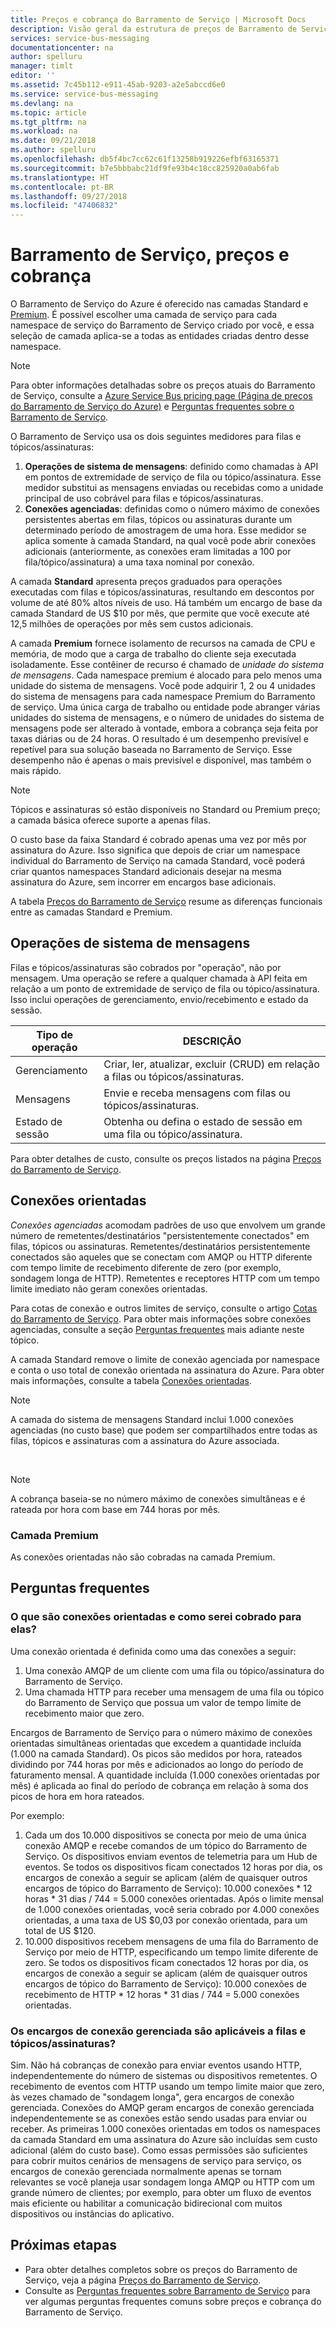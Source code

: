 ```yaml
---
title: Preços e cobrança do Barramento de Serviço | Microsoft Docs
description: Visão geral da estrutura de preços de Barramento de Serviço.
services: service-bus-messaging
documentationcenter: na
author: spelluru
manager: timlt
editor: ''
ms.assetid: 7c45b112-e911-45ab-9203-a2e5abccd6e0
ms.service: service-bus-messaging
ms.devlang: na
ms.topic: article
ms.tgt_pltfrm: na
ms.workload: na
ms.date: 09/21/2018
ms.author: spelluru
ms.openlocfilehash: db5f4bc7cc62c61f13258b919226efbf63165371
ms.sourcegitcommit: b7e5bbbabc21df9fe93b4c18cc825920a0ab6fab
ms.translationtype: HT
ms.contentlocale: pt-BR
ms.lasthandoff: 09/27/2018
ms.locfileid: "47406832"
---
```

# <a name="service-bus-pricing-and-billing"></a>Barramento de Serviço, preços e cobrança

O Barramento de Serviço do Azure é oferecido nas camadas Standard e [Premium](service-bus-premium-messaging.md). É possível escolher uma camada de serviço para cada namespace de serviço do Barramento de Serviço criado por você, e essa seleção de camada aplica-se a todas as entidades criadas dentro desse namespace.

> [!NOTE]
> Para obter informações detalhadas sobre os preços atuais do Barramento de Serviço, consulte a [Azure Service Bus pricing page (Página de preços do Barramento de Serviço do Azure)](https://azure.microsoft.com/pricing/details/service-bus/) e [Perguntas frequentes sobre o Barramento de Serviço](service-bus-faq.md#pricing).
>
>

O Barramento de Serviço usa os dois seguintes medidores para filas e tópicos/assinaturas:

1. **Operações de sistema de mensagens**: definido como chamadas à API em pontos de extremidade de serviço de fila ou tópico/assinatura. Esse medidor substitui as mensagens enviadas ou recebidas como a unidade principal de uso cobrável para filas e tópicos/assinaturas.
2. **Conexões agenciadas**: definidas como o número máximo de conexões persistentes abertas em filas, tópicos ou assinaturas durante um determinado período de amostragem de uma hora. Esse medidor se aplica somente à camada Standard, na qual você pode abrir conexões adicionais (anteriormente, as conexões eram limitadas a 100 por fila/tópico/assinatura) a uma taxa nominal por conexão.

A camada **Standard** apresenta preços graduados para operações executadas com filas e tópicos/assinaturas, resultando em descontos por volume de até 80% altos níveis de uso. Há também um encargo de base da camada Standard de US $10 por mês, que permite que você execute até 12,5 milhões de operações por mês sem custos adicionais.

A camada **Premium** fornece isolamento de recursos na camada de CPU e memória, de modo que a carga de trabalho do cliente seja executada isoladamente. Esse contêiner de recurso é chamado de *unidade do sistema de mensagens*. Cada namespace premium é alocado para pelo menos uma unidade do sistema de mensagens. Você pode adquirir 1, 2 ou 4 unidades do sistema de mensagens para cada namespace Premium do Barramento de serviço. Uma única carga de trabalho ou entidade pode abranger várias unidades do sistema de mensagens, e o número de unidades do sistema de mensagens pode ser alterado à vontade, embora a cobrança seja feita por taxas diárias ou de 24 horas. O resultado é um desempenho previsível e repetível para sua solução baseada no Barramento de Serviço. Esse desempenho não é apenas o mais previsível e disponível, mas também o mais rápido.

> [!NOTE]
> Tópicos e assinaturas só estão disponíveis no Standard ou Premium preço; a camada básica oferece suporte a apenas filas.

O custo base da faixa Standard é cobrado apenas uma vez por mês por assinatura do Azure. Isso significa que depois de criar um namespace individual do Barramento de Serviço na camada Standard, você poderá criar quantos namespaces Standard adicionais desejar na mesma assinatura do Azure, sem incorrer em encargos base adicionais.

A tabela [Preços do Barramento de Serviço](https://azure.microsoft.com/pricing/details/service-bus/) resume as diferenças funcionais entre as camadas Standard e Premium.

## <a name="messaging-operations"></a>Operações de sistema de mensagens

Filas e tópicos/assinaturas são cobrados por "operação", não por mensagem. Uma operação se refere a qualquer chamada à API feita em relação a um ponto de extremidade de serviço de fila ou tópico/assinatura. Isso inclui operações de gerenciamento, envio/recebimento e estado da sessão.

| Tipo de operação | DESCRIÇÃO |
| --- | --- |
| Gerenciamento |Criar, ler, atualizar, excluir (CRUD) em relação a filas ou tópicos/assinaturas. |
| Mensagens |Envie e receba mensagens com filas ou tópicos/assinaturas. |
| Estado de sessão |Obtenha ou defina o estado de sessão em uma fila ou tópico/assinatura. |

Para obter detalhes de custo, consulte os preços listados na página [Preços do Barramento de Serviço](https://azure.microsoft.com/pricing/details/service-bus/).

## <a name="brokered-connections"></a>Conexões orientadas

*Conexões agenciadas* acomodam padrões de uso que envolvem um grande número de remetentes/destinatários "persistentemente conectados" em filas, tópicos ou assinaturas. Remetentes/destinatários persistentemente conectados são aqueles que se conectam com AMQP ou HTTP diferente com tempo limite de recebimento diferente de zero (por exemplo, sondagem longa de HTTP). Remetentes e receptores HTTP com um tempo limite imediato não geram conexões orientadas.

Para cotas de conexão e outros limites de serviço, consulte o artigo [Cotas do Barramento de Serviço](service-bus-quotas.md). Para obter mais informações sobre conexões agenciadas, consulte a seção [Perguntas frequentes](#faq) mais adiante neste tópico.

A camada Standard remove o limite de conexão agenciada por namespace e conta o uso total de conexão orientada na assinatura do Azure. Para obter mais informações, consulte a tabela [Conexões orientadas](https://azure.microsoft.com/pricing/details/service-bus/).

> [!NOTE]
> A camada do sistema de mensagens Standard inclui 1.000 conexões agenciadas (no custo base) que podem ser compartilhados entre todas as filas, tópicos e assinaturas com a assinatura do Azure associada.
>
>

<br />

> [!NOTE]
> A cobrança baseia-se no número máximo de conexões simultâneas e é rateada por hora com base em 744 horas por mês.
>
>

### <a name="premium-tier"></a>Camada Premium

As conexões orientadas não são cobradas na camada Premium.

## <a name="faq"></a>Perguntas frequentes

### <a name="what-are-brokered-connections-and-how-do-i-get-charged-for-them"></a>O que são conexões orientadas e como serei cobrado para elas?

Uma conexão orientada é definida como uma das conexões a seguir:

1. Uma conexão AMQP de um cliente com uma fila ou tópico/assinatura do Barramento de Serviço.
2. Uma chamada HTTP para receber uma mensagem de uma fila ou tópico do Barramento de Serviço que possua um valor de tempo limite de recebimento maior que zero.

Encargos de Barramento de Serviço para o número máximo de conexões orientadas simultâneas orientadas que excedem a quantidade incluída (1.000 na camada Standard). Os picos são medidos por hora, rateados dividindo por 744 horas por mês e adicionados ao longo do período de faturamento mensal. A quantidade incluída (1.000 conexões orientadas por mês) é aplicada ao final do período de cobrança em relação à soma dos picos de hora em hora rateados.

Por exemplo: 

1. Cada um dos 10.000 dispositivos se conecta por meio de uma única conexão AMQP e recebe comandos de um tópico do Barramento de Serviço. Os dispositivos enviam eventos de telemetria para um Hub de eventos. Se todos os dispositivos ficam conectados 12 horas por dia, os encargos de conexão a seguir se aplicam (além de quaisquer outros encargos de tópico do Barramento de Serviço): 10.000 conexões * 12 horas * 31 dias / 744 = 5.000 conexões orientadas. Após o limite mensal de 1.000 conexões orientadas, você seria cobrado por 4.000 conexões orientadas, a uma taxa de US $0,03 por conexão orientada, para um total de US $120.
2. 10.000 dispositivos recebem mensagens de uma fila do Barramento de Serviço por meio de HTTP, especificando um tempo limite diferente de zero. Se todos os dispositivos ficam conectados 12 horas por dia, os encargos de conexão a seguir se aplicam (além de quaisquer outros encargos de tópico do Barramento de Serviço): 10.000 conexões de recebimento de HTTP * 12 horas * 31 dias / 744 = 5.000 conexões orientadas.

### <a name="do-brokered-connection-charges-apply-to-queues-and-topicssubscriptions"></a>Os encargos de conexão gerenciada são aplicáveis a filas e tópicos/assinaturas?

Sim. Não há cobranças de conexão para enviar eventos usando HTTP, independentemente do número de sistemas ou dispositivos remetentes. O recebimento de eventos com HTTP usando um tempo limite maior que zero, às vezes chamado de "sondagem longa", gera encargos de conexão gerenciada. Conexões do AMQP geram encargos de conexão gerenciada independentemente se as conexões estão sendo usadas para enviar ou receber. As primeiras 1.000 conexões orientadas em todos os namespaces da camada Standard em uma assinatura do Azure são incluídas sem custo adicional (além do custo base). Como essas permissões são suficientes para cobrir muitos cenários de mensagens de serviço para serviço, os encargos de conexão gerenciada normalmente apenas se tornam relevantes se você planeja usar sondagem longa AMQP ou HTTP com um grande número de clientes; por exemplo, para obter um fluxo de eventos mais eficiente ou habilitar a comunicação bidirecional com muitos dispositivos ou instâncias do aplicativo.

## <a name="next-steps"></a>Próximas etapas

* Para obter detalhes completos sobre os preços do Barramento de Serviço, veja a página [Preços do Barramento de Serviço](https://azure.microsoft.com/pricing/details/service-bus/).
* Consulte as [Perguntas frequentes sobre Barramento de Serviço](service-bus-faq.md#pricing) para ver algumas perguntas frequentes comuns sobre preços e cobrança do Barramento de Serviço.

[Azure portal]: https://portal.azure.com
